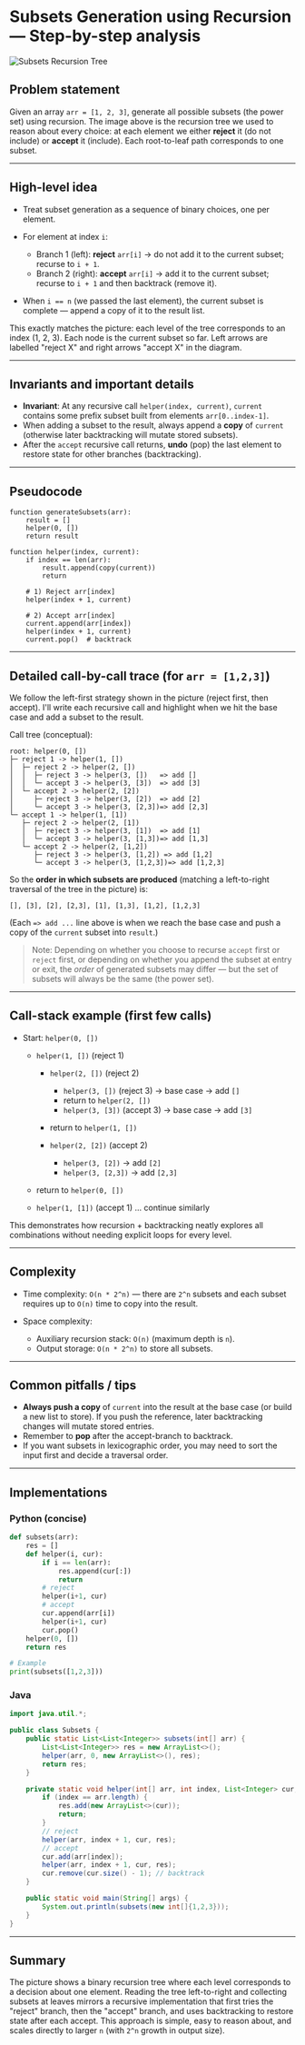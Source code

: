 # Subsets Generation using Recursion — Step-by-step analysis

![Subsets Recursion Tree](https://github.com/AvinashDogiparthi/DataStructuresAndAlgorithms/blob/main/ProblemSolvingUsingPatterns/src/H_Recursion/Q_RecursionSubsetsAndSubsequences/Subsets/recursionTree.PNG)

## Problem statement

Given an array `arr = [1, 2, 3]`, generate all possible subsets (the power set) using recursion. The image above is the recursion tree we used to reason about every choice: at each element we either **reject** it (do not include) or **accept** it (include). Each root-to-leaf path corresponds to one subset.

---

## High-level idea

* Treat subset generation as a sequence of binary choices, one per element.
* For element at index `i`:

    * Branch 1 (left): **reject** `arr[i]` → do not add it to the current subset; recurse to `i + 1`.
    * Branch 2 (right): **accept** `arr[i]` → add it to the current subset; recurse to `i + 1` and then backtrack (remove it).
* When `i == n` (we passed the last element), the current subset is complete — append a copy of it to the result list.

This exactly matches the picture: each level of the tree corresponds to an index (1, 2, 3). Each node is the current subset so far. Left arrows are labelled "reject X" and right arrows "accept X" in the diagram.

---

## Invariants and important details

* **Invariant**: At any recursive call `helper(index, current)`, `current` contains some prefix subset built from elements `arr[0..index-1]`.
* When adding a subset to the result, always append a **copy** of `current` (otherwise later backtracking will mutate stored subsets).
* After the `accept` recursive call returns, **undo** (pop) the last element to restore state for other branches (backtracking).

---

## Pseudocode

```text
function generateSubsets(arr):
    result = []
    helper(0, [])
    return result

function helper(index, current):
    if index == len(arr):
        result.append(copy(current))
        return

    # 1) Reject arr[index]
    helper(index + 1, current)

    # 2) Accept arr[index]
    current.append(arr[index])
    helper(index + 1, current)
    current.pop()  # backtrack
```

---

## Detailed call-by-call trace (for `arr = [1,2,3]`)

We follow the left-first strategy shown in the picture (reject first, then accept). I'll write each recursive call and highlight when we hit the base case and add a subset to the result.

Call tree (conceptual):

```
root: helper(0, [])
├─ reject 1 -> helper(1, [])
│  ├─ reject 2 -> helper(2, [])
│  │  ├─ reject 3 -> helper(3, [])   => add []
│  │  └─ accept 3 -> helper(3, [3])  => add [3]
│  └─ accept 2 -> helper(2, [2])
│     ├─ reject 3 -> helper(3, [2])  => add [2]
│     └─ accept 3 -> helper(3, [2,3])=> add [2,3]
└─ accept 1 -> helper(1, [1])
   ├─ reject 2 -> helper(2, [1])
   │  ├─ reject 3 -> helper(3, [1])  => add [1]
   │  └─ accept 3 -> helper(3, [1,3])=> add [1,3]
   └─ accept 2 -> helper(2, [1,2])
      ├─ reject 3 -> helper(3, [1,2]) => add [1,2]
      └─ accept 3 -> helper(3, [1,2,3])=> add [1,2,3]
```

So the **order in which subsets are produced** (matching a left-to-right traversal of the tree in the picture) is:

```
[], [3], [2], [2,3], [1], [1,3], [1,2], [1,2,3]
```

(Each `=> add ...` line above is when we reach the base case and push a copy of the `current` subset into `result`.)

> Note: Depending on whether you choose to recurse `accept` first or `reject` first, or depending on whether you append the subset at entry or exit, the *order* of generated subsets may differ — but the set of subsets will always be the same (the power set).

---

## Call-stack example (first few calls)

* Start: `helper(0, [])`

    * `helper(1, [])` (reject 1)

        * `helper(2, [])` (reject 2)

            * `helper(3, [])` (reject 3) -> base case -> add `[]`
            * return to `helper(2, [])`
            * `helper(3, [3])` (accept 3) -> base case -> add `[3]`
        * return to `helper(1, [])`
        * `helper(2, [2])` (accept 2)

            * `helper(3, [2])` -> add `[2]`
            * `helper(3, [2,3])` -> add `[2,3]`
    * return to `helper(0, [])`
    * `helper(1, [1])` (accept 1) ... continue similarly

This demonstrates how recursion + backtracking neatly explores all combinations without needing explicit loops for every level.

---

## Complexity

* Time complexity: `O(n * 2^n)` — there are `2^n` subsets and each subset requires up to `O(n)` time to copy into the result.
* Space complexity:

    * Auxiliary recursion stack: `O(n)` (maximum depth is `n`).
    * Output storage: `O(n * 2^n)` to store all subsets.

---

## Common pitfalls / tips

* **Always push a copy** of `current` into the result at the base case (or build a new list to store). If you push the reference, later backtracking changes will mutate stored entries.
* Remember to **pop** after the accept-branch to backtrack.
* If you want subsets in lexicographic order, you may need to sort the input first and decide a traversal order.

---

## Implementations

### Python (concise)

```python
def subsets(arr):
    res = []
    def helper(i, cur):
        if i == len(arr):
            res.append(cur[:])
            return
        # reject
        helper(i+1, cur)
        # accept
        cur.append(arr[i])
        helper(i+1, cur)
        cur.pop()
    helper(0, [])
    return res

# Example
print(subsets([1,2,3]))
```

### Java

```java
import java.util.*;

public class Subsets {
    public static List<List<Integer>> subsets(int[] arr) {
        List<List<Integer>> res = new ArrayList<>();
        helper(arr, 0, new ArrayList<>(), res);
        return res;
    }

    private static void helper(int[] arr, int index, List<Integer> cur, List<List<Integer>> res) {
        if (index == arr.length) {
            res.add(new ArrayList<>(cur));
            return;
        }
        // reject
        helper(arr, index + 1, cur, res);
        // accept
        cur.add(arr[index]);
        helper(arr, index + 1, cur, res);
        cur.remove(cur.size() - 1); // backtrack
    }

    public static void main(String[] args) {
        System.out.println(subsets(new int[]{1,2,3}));
    }
}
```

---

## Summary

The picture shows a binary recursion tree where each level corresponds to a decision about one element. Reading the tree left-to-right and collecting subsets at leaves mirrors a recursive implementation that first tries the "reject" branch, then the "accept" branch, and uses backtracking to restore state after each accept. This approach is simple, easy to reason about, and scales directly to larger `n` (with `2^n` growth in output size).
